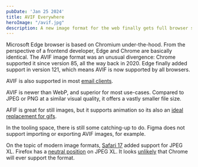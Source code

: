 ```yaml
---
pubDate: 'Jan 25 2024'
title: AVIF Everywhere
heroImage: "/avif.jpg"
description: A new image format for the web finally gets full browser support.
---
```


Microsoft Edge browser is based on Chromium under-the-hood. From the perspective of a frontend developer, Edge and Chrome are basically identical. The AVIF image format was an unusual divergence: Chrome supported it since version 85, all the way back in 2020. Edge finally added support in version 121, which means AVIF is now supported by all browsers.

AVIF is also supported in most [email clients](https://www.caniemail.com/features/image-avif/). 

AVIF is newer than WebP, and superior for most use-cases. Compared to JPEG or PNG at a similar visual quality, it offers a vastly smaller file size.

AFIF is great for still images, but it supports animation so its also an [ideal replacement for gifs](https://css-tricks.com/gifs-without-the-gif-the-most-performant-image-and-video-options-right-now/).

In the tooling space, there is still some catching-up to do. Figma does not support importing or exporting AVIF images, for example. 

On the topic of modern image formats, [Safari 17](https://developer.apple.com/documentation/safari-release-notes/safari-17-release-notes#Images) added support for JPEG XL. Firefox has a [neutral position](https://github.com/mozilla/standards-positions/issues/522#issuecomment-1409539985) on JPEG XL. It looks [unlikely](https://x.com/jonsneyers/status/1591101173846925312?s=20) that Chrome will ever support the format. 